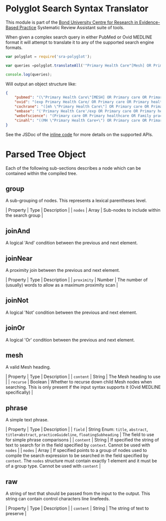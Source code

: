 Polyglot Search Syntax Translator
=================================
This module is part of the [Bond University Centre for Research in Evidence-Based Practice](https://github.com/CREBP) Systematic Review Assistant suite of tools.

When given a complex search query in either PubMed or Ovid MEDLINE format it will attempt to translate it to any of the supported search engine formats.


```javascript
var polyglot = require('sra-polyglot');

var queries =polyglot.translateAll('"Primary Health Care"[Mesh] OR Primary care OR Primary healthcare OR Family practice OR General practice\n\nAND\n\n"Treatment Failure"[Mesh] OR Treatment failure OR Treatment failures\n\nAND\n\n"Bacterial Infections"[Mesh] OR Bacteria OR Bacterial\n\nAND\n\n"Anti-Bacterial Agents"[Mesh] OR Antibacterial Agents OR Antibacterial Agent OR Antibiotics OR Antibiotic');

console.log(queries);
```

Will output an object structure like:

```json
{
	"pubmed": "(\"Primary Health Care\"[MESH] OR Primary care OR Primary healthcare OR Family practice OR General practice)\n\nAND\n\n(\"Treatment Failure\"[MESH] OR Treatment failure OR Treatment failures)\n\nAND\n\n(\"Bacterial Infections\"[MESH] OR Bacteria OR Bacterial)\n\nAND\n\n(\"Anti-Bacterial Agents\"[MESH] OR Antibacterial Agents OR Antibacterial Agent OR Antibiotics OR Antibiotic)",
	"ovid": "(exp Primary Health Care/ OR Primary care OR Primary healthcare OR Family practice OR General practice)\n\nAND\n\n(exp Treatment Failure/ OR Treatment failure OR Treatment failures)\n\nAND\n\n(exp Bacterial Infections/ OR Bacteria OR Bacterial)\n\nAND\n\n(exp Anti-Bacterial Agents/ OR Antibacterial Agents OR Antibacterial Agent OR Antibiotics OR Antibiotic)",
	"cochrane": "([mh \"Primary Health Care\"] OR Primary care OR Primary healthcare OR Family practice OR General practice)\n\nAND\n\n([mh \"Treatment Failure\"] OR Treatment failure OR Treatment failures)\n\nAND\n\n([mh \"Bacterial Infections\"] OR Bacteria OR Bacterial)\n\nAND\n\n([mh \"Anti-Bacterial Agents\"] OR Antibacterial Agents OR Antibacterial Agent OR Antibiotics OR Antibiotic)",
	"embase": "('Primary Health Care'/exp OR Primary care OR Primary healthcare OR Family practice OR General practice)\n\nAND\n\n('Treatment Failure'/exp OR Treatment failure OR Treatment failures)\n\nAND\n\n('Bacterial Infections'/exp OR Bacteria OR Bacterial)\n\nAND\n\n('Anti-Bacterial Agents'/exp OR Antibacterial Agents OR Antibacterial Agent OR Antibiotics OR Antibiotic)",
	"webofscience": "(Primary care OR Primary healthcare OR Family practice OR General practice)\n\nAND\n\n(Treatment failure OR Treatment failures)\n\nAND\n\n(Bacteria OR Bacterial)\n\nAND\n\n(Antibacterial Agents OR Antibacterial Agent OR Antibiotics OR Antibiotic)",
	"cinahl": "((MH \"Primary Health Care+\") OR Primary care OR Primary healthcare OR Family practice OR General practice)\n\nAND\n\n((MH \"Treatment Failure+\") OR Treatment failure OR Treatment failures)\n\nAND\n\n((MH \"Bacterial Infections+\") OR Bacteria OR Bacterial)\n\nAND\n\n((MH \"Anti-Bacterial Agents+\") OR Antibacterial Agents OR Antibacterial Agent OR Antibiotics OR Antibiotic)"
}
```

See the JSDoc of the [inline code](index.js) for more details on the supported APIs.



Parsed Tree Object
==================
Each of the following sub-sections describes a node which can be contained within the compiled tree.

group
-----
A sub-grouping of nodes. This represents a lexical parentheses level.

| Property | Type | Description |
| `nodes` | Array | Sub-nodes to include within the search group |


joinAnd
-------
A logical 'And' condition between the previous and next element.


joinNear
-------
A proximity join between the previous and next element.

| Property | Type | Description |
| `proximity` | Number | The number of (usually) words to allow as a maximum proximity scan |


joinNot
-------
A logical 'Not' condition between the previous and next element.


joinOr
------
A logical 'Or' condition between the previous and next element.


mesh
----
A valid Mesh heading.

| Property | Type | Description |
| `content` | String | The Mesh heading to use |
| `recurse` | Boolean | Whether to recurse down child Mesh nodes when searching. This is only present if the input syntax supports it (Ovid MEDLINE specifically) |


phrase
------
A simple text phrase.

| Property | Type | Description |
| `field` | String Enum: `title`, `abstract`, `title+abstract`, `practiceGuideline`, `floatingSubheading` | The field to use for simple phrase comparisons |
| `content` | String | If specified the string of text to search for in the field specified by `context`. Cannot be used with `nodes` |
| `nodes`   | Array | If specified points to a group of nodes used to compile the search expression to be searched in the field specified by `context`. The `nodes` structure must contain exactly 1 element and it must be of a group type. Cannot be used with `content` |


raw
---
A string of text that should be passed from the input to the output.
This string can contain control characters line linefeeds.


| Property | Type | Description |
| `content` | String | The string of text to preserve |
